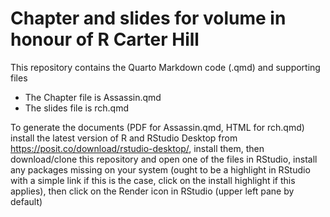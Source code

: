 # Chapter and slides for volume in honour of R Carter Hill

This repository contains the Quarto Markdown code (.qmd) and supporting files

- The Chapter file is Assassin.qmd
- The slides file is rch.qmd

To generate the documents (PDF for Assassin.qmd, HTML for rch.qmd) install the latest version of R and RStudio Desktop from https://posit.co/download/rstudio-desktop/, install them, then download/clone this repository and open one of the files in RStudio, install any packages missing on your system (ought to be a highlight in RStudio with a simple link if this is the case, click on the install highlight if this applies), then click on the Render icon in RStudio (upper left pane by default)

